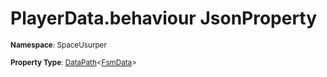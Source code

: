 # PlayerData.behaviour JsonProperty

<small>**Namespace**: SpaceUsurper</small>

<small>**Property Type**: [DataPath](../DataPath-1.md)&lt;[FsmData](../FsmData.md)&gt;</small>

